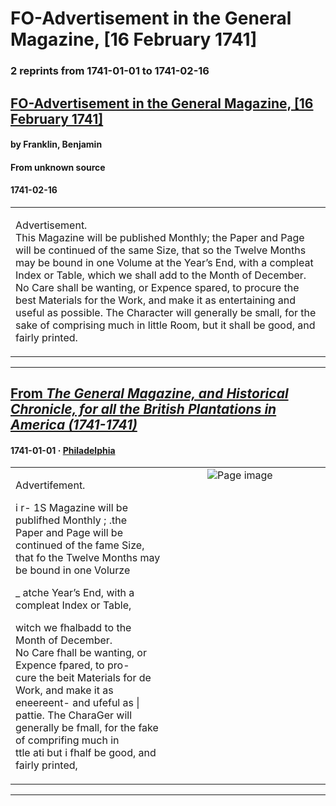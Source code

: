 
# FO-Advertisement in the General Magazine, [16 February 1741]

### 2 reprints from 1741-01-01 to 1741-02-16

## [FO-Advertisement in the General Magazine, [16 February 1741]](https://founders.archives.gov/documents/Franklin/01-02-02-0068)

#### by Franklin, Benjamin

#### From unknown source

#### 1741-02-16

<table style="width: 100%;"><tr><td style="width: 50%">

  
  
Advertisement.  
This Magazine will be published Monthly; the Paper and Page will be continued of the same Size, that so the Twelve Months may be bound in one Volume at the Year’s End, with a compleat Index or Table, which we shall add to the Month of December.  
No Care shall be wanting, or Expence spared, to procure the best Materials for the Work, and make it as entertaining and useful as possible. The Character will generally be small, for the sake of comprising much in little Room, but it shall be good, and fairly printed.
</td></tr></table>

---

## [From _The General Magazine, and Historical Chronicle, for all the British Plantations in America (1741-1741)_](https://archive.org/details/sim_general-magazine-british-plantations-in-america_1741-01_1_1/page/n1/mode/1up?view=theater)

#### 1741-01-01 &middot; [Philadelphia](http://dbpedia.org/resource/Philadelphia)

<table style="width: 100%;"><tr><td style="width: 50%">

  
  
Advertifement.  
  
i r- 1S Magazine will be publifhed Monthly ; .the  
Paper and Page will be continued of the fame Size,  
that fo the Twelve Months may be bound in one Volurze  
  
_ atche Year’s End, with a compleat Index or Table,  
  
witch we fhalbadd to the Month of December.  
No Care fhall be wanting, or Expence fpared, to pro-  
cure the beit Materials for de Work, and make it as  
eneereent- and ufeful as | pattie. The CharaGer will  
generally be fmall, for the fake of comprifing much in  
ttle ati but i fhalf be good, and fairly printed,
</td><td style="width: 50%; max-height: 75%; margin: auto; display: block;">
<img alt="Page image" src="https://iiif.archive.org/iiif/sim_general-magazine-british-plantations-in-america_1741-01_1_1&#0036;1/pct:9.321121,62.163814,79.364224,26.650367/600,/0/default.jpg"/>
</td>
</tr></table>

---

